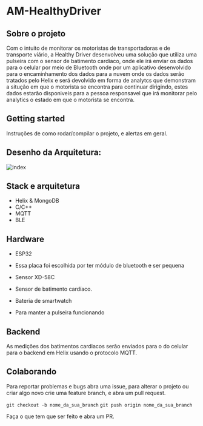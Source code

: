 # AM-HealthyDriver

## Sobre o projeto

Com o intuito de monitorar os motoristas de transportadoras e de transporte viário, a Healthy Driver desenvolveu uma solução que utiliza uma pulseira com o sensor de batimento cardiaco, onde ele irá enviar os dados para o celular por meio de Bluetooth onde por um aplicativo desenvolvido para o encaminhamento dos dados para a nuvem onde os dados serão tratados pelo Helix e será devolvido em forma de analytcs que demonstram a situção em que o motorista se encontra para continuar dirigindo, estes dados estarão disponiveis para a pessoa responsavel que irá monitorar pelo analytics o estado em que o motorista se encontra.

## Getting started

Instruções de como rodar/compilar o projeto, e alertas em geral.

## Desenho da Arquitetura:

![index](https://user-images.githubusercontent.com/38408536/64927463-83c74980-d7e1-11e9-9970-674bb546ddd2.jpeg)

## Stack e arquitetura

* Helix & MongoDB
* C/C++
* MQTT
* BLE

## Hardware

* ESP32
- Essa placa foi escolhida por ter módulo de bluetooth e ser pequena

* Sensor XD-58C
- Sensor de batimento cardíaco.

* Bateria de smartwatch
- Para manter a pulseira funcionando

## Backend

As medições dos batimentos cardiacos serão enviados para o do celular para o backend em Helix usando o protocolo MQTT.

## Colaborando

Para reportar problemas e bugs abra uma issue, para alterar o projeto ou criar algo novo crie uma feature branch, e abra um pull request.

`git checkout -b nome_da_sua_branch`
`git push origin nome_da_sua_branch`

Faça o que tem que ser feito e abra um PR.
